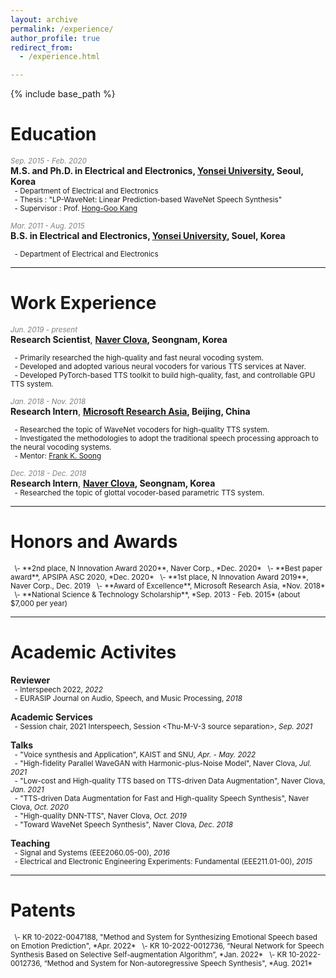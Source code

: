 ```yaml
---
layout: archive
permalink: /experience/
author_profile: true
redirect_from: 
  - /experience.html

---
```


{% include base_path %}

# Education
*<span style="color:gray"><small>Sep. 2015 - Feb. 2020</small></span>*  
**M.S. and Ph.D. in Electrical and Electronics, [Yonsei University](https://www.yonsei.ac.kr/en_sc/index.jsp), Seoul, Korea**  
<small>
  &nbsp;&nbsp;\- Department of Electrical and Electronics  
  &nbsp;&nbsp;\- Thesis : "LP-WaveNet: Linear Prediction-based WaveNet Speech Synthesis"  
  &nbsp;&nbsp;\- Supervisor : Prof. [Hong-Goo Kang](http://dsp.yonsei.ac.kr/)  
</small>

*<span style="color:gray"><small>Mar. 2011 - Aug. 2015</small></span>*  
**B.S. in Electrical and Electronics, [Yonsei University](https://www.yonsei.ac.kr/en_sc/index.jsp), Souel, Korea**  
<small>
   <!-- \- Mar. 2011 - Aug. 2015   -->
   &nbsp;&nbsp;\- Department of Electrical and Electronics  
</small>

***
# Work Experience
*<span style="color:gray"><small>Jun. 2019 - present</small></span>*  
**Research Scientist**, **[Naver Clova](https://clova.ai/ko/), Seongnam, Korea**  
<small>
  <!-- &nbsp;&nbsp;\- Jun. 2019 - Present   -->
  &nbsp;&nbsp;\- Primarily researched the high-quality and fast neural vocoding system.  
  &nbsp;&nbsp;\- Developed and adopted various neural vocoders for various TTS services at Naver.  
  &nbsp;&nbsp;\- Developed PyTorch-based TTS toolkit to build high-quality, fast, and controllable GPU TTS system.  
</small>

*<span style="color:gray"><small>Jan. 2018 - Nov. 2018</small></span>*  
**Research Intern**, **[Microsoft Research Asia](https://www.microsoft.com/en-us/research/lab/microsoft-research-asia/), Beijing, China**  
<small>
  <!-- \- Jan. 2018 - Nov. 2018   -->
  &nbsp;&nbsp;\- Researched the topic of WaveNet vocoders for high-quality TTS system.  
  &nbsp;&nbsp;\- Investigated the methodologies to adopt the traditional speech processing approach to the neural vocoding systems.  
  &nbsp;&nbsp;\- Mentor: [Frank K. Soong](https://www.researchgate.net/profile/Frank-Soong)  
</small>

*<span style="color:gray"><small>Dec. 2018 - Dec. 2018</small></span>*  
**Research Intern**, **[Naver Clova](https://clova.ai/ko/), Seongnam, Korea**   
<small>
  &nbsp;&nbsp;\- Researched the topic of glottal vocoder-based parametric TTS system.  
</small>

***
# Honors and Awards
<small>
  &nbsp;&nbsp;\- **2nd place, N Innovation Award 2020**, Naver Corp., *Dec. 2020*  
  &nbsp;&nbsp;\- **Best paper award**, APSIPA ASC 2020, *Dec. 2020*  
  &nbsp;&nbsp;\- **1st place, N Innovation Award 2019**, Naver Corp., Dec. 2019  
  &nbsp;&nbsp;\- **Award of Excellence**, Microsoft Research Asia, *Nov. 2018*  
  &nbsp;&nbsp;\- **National Science & Technology Scholarship**, *Sep. 2013 - Feb. 2015* (about $7,000 per year)  
</small>

***
# Academic Activites
**Reviewer**  
<small>
  &nbsp;&nbsp;\- Interspeech 2022, *2022*  
  &nbsp;&nbsp;\- EURASIP Journal on Audio, Speech, and Music Processing, *2018*  
</small>

**Academic Services**  
<small>
  &nbsp;&nbsp;\- Session chair, 2021 Interspeech, Session \<Thu-M-V-3 source separation\>, *Sep. 2021*  
</small>

**Talks**  
<small>
  &nbsp;&nbsp;\- "Voice synthesis and Application", KAIST and SNU, *Apr. - May. 2022*  
  &nbsp;&nbsp;\- "High-fidelity Parallel WaveGAN with Harmonic-plus-Noise Model", Naver Clova, *Jul. 2021*  
  &nbsp;&nbsp;\- "Low-cost and High-quality TTS based on TTS-driven Data Augmentation", Naver Clova, *Jan. 2021*  
  &nbsp;&nbsp;\- "TTS-driven Data Augmentation for Fast and High-quality Speech Synthesis", Naver Clova, *Oct. 2020*  
  &nbsp;&nbsp;\- "High-quality DNN-TTS", Naver Clova, *Oct. 2019*  
  &nbsp;&nbsp;\- "Toward WaveNet Speech Synthesis", Naver Clova, *Dec. 2018*  
</small>

**Teaching**  
<small>
  &nbsp;&nbsp;\- Signal and Systems (EEE2060.05-00), *2016*  
  &nbsp;&nbsp;\- Electrical and Electronic Engineering Experiments: Fundamental (EEE211.01-00), *2015*  
</small>

***
# Patents
<small>
  &nbsp;&nbsp;\- KR 10-2022-0047188, "Method and System for Synthesizing Emotional Speech based on Emotion Prediction", *Apr. 2022*  
  &nbsp;&nbsp;\- KR 10-2022-0012736, “Neural Network for Speech Synthesis Based on Selective Self-augmentation Algorithm”, *Jan. 2022*  
  &nbsp;&nbsp;\- KR 10-2022-0012736, “Method and System for Non-autoregressive Speech Synthesis", *Aug. 2021*  
</small>